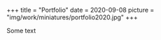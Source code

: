 +++
title = "Portfolio"
date = 2020-09-08
picture = "img/work/miniatures/portfolio2020.jpg"
+++

Some text
